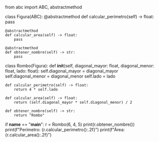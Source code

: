 from abc import ABC, abstractmethod

class Figura(ABC):
    @abstractmethod
    def calcular_perimetro(self) -> float:
        pass

    @abstractmethod
    def calcular_area(self) -> float:
        pass

    @abstractmethod
    def obtener_nombre(self) -> str:
        pass

class Rombo(Figura):
    def __init__(self, diagonal_mayor: float, diagonal_menor: float, lado: float):
        self.diagonal_mayor = diagonal_mayor
        self.diagonal_menor = diagonal_menor
        self.lado = lado

    def calcular_perimetro(self) -> float:
        return 4 * self.lado

    def calcular_area(self) -> float:
        return (self.diagonal_mayor * self.diagonal_menor) / 2

    def obtener_nombre(self) -> str:
        return "Rombo"

if __name__ == "__main__":
    r = Rombo(6, 4, 5)
    print(r.obtener_nombre())
    print(f"Perímetro: {r.calcular_perimetro():.2f}")
    print(f"Área: {r.calcular_area():.2f}")
